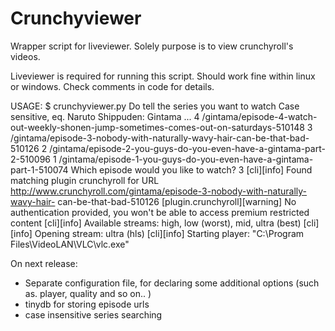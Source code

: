 # Crunchyviewer
Wrapper script for liveviewer. Solely purpose is to view crunchyroll's videos. 

Liveviewer is required for running this script. Should work fine within linux or windows. Check comments in code for details.


USAGE:
  $ crunchyviewer.py
      Do tell the series you want to watch
      Case sensitive, eq. Naruto Shippuden:
      Gintama
      ...
      4 /gintama/episode-4-watch-out-weekly-shonen-jump-sometimes-comes-out-on-saturdays-510148
      3 /gintama/episode-3-nobody-with-naturally-wavy-hair-can-be-that-bad-510126
      2 /gintama/episode-2-you-guys-do-you-even-have-a-gintama-part-2-510096
      1 /gintama/episode-1-you-guys-do-you-even-have-a-gintama-part-1-510074
      Which episode would you like to watch?
      3
      [cli][info] Found matching plugin crunchyroll for URL http://www.crunchyroll.com/gintama/episode-3-nobody-with-naturally-wavy-hair-         can-be-that-bad-510126
      [plugin.crunchyroll][warning] No authentication provided, you won't be able to access premium restricted content
      [cli][info] Available streams: high, low (worst), mid, ultra (best)
      [cli][info] Opening stream: ultra (hls)
      [cli][info] Starting player: "C:\Program Files\VideoLAN\VLC\vlc.exe"



On next release:
  - Separate configuration file, for declaring some additional options (such as. player, quality and so on.. ) 
  - tinydb for storing episode urls
  - case insensitive series searching
